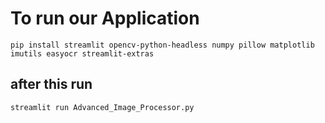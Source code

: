 # To run our Application 
```
pip install streamlit opencv-python-headless numpy pillow matplotlib imutils easyocr streamlit-extras
```

## after this run 
```
streamlit run Advanced_Image_Processor.py  

```

